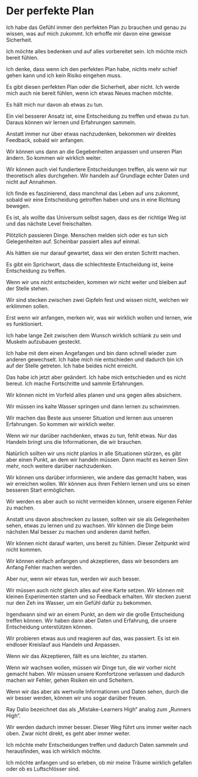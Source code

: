 # Der perfekte Plan

Ich habe das Gefühl immer den perfekten Plan zu brauchen und genau zu wissen, was auf mich zukommt. Ich erhoffe mir davon eine gewisse Sicherheit.

Ich möchte alles bedenken und auf alles vorbereitet sein. Ich möchte mich bereit fühlen.

Ich denke, dass wenn ich den perfekten Plan habe, nichts mehr schief gehen kann und ich kein Risiko eingehen muss.

Es gibt diesen perfekten Plan oder die Sicherheit, aber nicht. Ich werde mich auch nie bereit fühlen, wenn ich etwas Neues machen möchte.

Es hält mich nur davon ab etwas zu tun.

Ein viel besserer Ansatz ist, eine Entscheidung zu treffen und etwas zu tun. Daraus können wir lernen und Erfahrungen sammeln.

Anstatt immer nur über etwas nachzudenken, bekommen wir direktes Feedback, sobald wir anfangen.

Wir können uns dann an die Gegebenheiten anpassen und unseren Plan ändern. So kommen wir wirklich weiter.

Wir können auch viel fundiertere Entscheidungen treffen, als wenn wir nur theoretisch alles durchgehen. Wir handeln auf Grundlage echter Daten und nicht auf Annahmen.

Ich finde es faszinierend, dass manchmal das Leben auf uns zukommt, sobald wir eine Entscheidung getroffen haben und uns in eine Richtung bewegen.

Es ist, als wollte das Universum selbst sagen, dass es der richtige Weg ist und das nächste Level freischalten.

Plötzlich passieren Dinge. Menschen melden sich oder es tun sich Gelegenheiten auf. Scheinbar passiert alles auf einmal.

Als hätten sie nur darauf gewartet, dass wir den ersten Schritt machen.

Es gibt ein Sprichwort, dass die schlechteste Entscheidung ist, keine Entscheidung zu treffen. 

Wenn wir uns nicht entscheiden, kommen wir nicht weiter und bleiben auf der Stelle stehen.

Wir sind stecken zwischen zwei Gipfeln fest und wissen nicht, welchen wir erklimmen sollen.

Erst wenn wir anfangen, merken wir, was wir wirklich wollen und lernen, wie es funktioniert.

Ich habe lange Zeit zwischen dem Wunsch wirklich schlank zu sein und Muskeln aufzubauen gesteckt.

Ich habe mit dem einen Angefangen und bin dann schnell wieder zum anderen gewechselt. Ich habe mich nie entschieden und dadurch bin ich auf der Stelle getreten. Ich habe beides nicht erreicht.

Das habe ich jetzt aber geändert. Ich habe mich entschieden und es nicht bereut. Ich mache Fortschritte und sammle Erfahrungen.

Wir können nicht im Vorfeld alles planen und uns gegen alles absichern.

Wir müssen ins kalte Wasser springen und dann lernen zu schwimmen.

Wir machen das Beste aus unserer Situation und lernen aus unseren Erfahrungen. So kommen wir wirklich weiter.

Wenn wir nur darüber nachdenken, etwas zu tun, fehlt etwas. Nur das Handeln bringt uns die Informationen, die wir brauchen.

Natürlich sollten wir uns nicht planlos in alle Situationen stürzen, es gibt aber einen Punkt, an dem wir handeln müssen. Dann macht es keinen Sinn mehr, noch weitere darüber nachzudenken.

Wir können uns darüber informieren, wie andere das gemacht haben, was wir erreichen wollen. Wir können aus ihren Fehlern lernen und uns so einen besseren Start ermöglichen.

Wir werden es aber auch so nicht vermeiden können, unsere eigenen Fehler zu machen.

Anstatt uns davon abschrecken zu lassen, sollten wir sie als Gelegenheiten sehen, etwas zu lernen und zu wachsen. Wir können die Dinge beim nächsten Mal besser zu machen und anderen damit helfen.

Wir können nicht darauf warten, uns bereit zu fühlen. Dieser Zeitpunkt wird nicht kommen.

Wir können einfach anfangen und akzeptieren, dass wir besonders am Anfang Fehler machen werden. 

Aber nur, wenn wir etwas tun, werden wir auch besser.

Wir müssen auch nicht gleich alles auf eine Karte setzen. Wir können mit kleinen Experimenten starten und so Feedback erhalten. Wir stecken zuerst nur den Zeh ins Wasser, um ein Gefühl dafür zu bekommen.

Irgendwann sind wir an einem Punkt, an dem wir die große Entscheidung treffen können. Wir haben dann aber Daten und Erfahrung, die unsere Entscheidung unterstützen können.

Wir probieren etwas aus und reagieren auf das, was passiert. Es ist ein endloser Kreislauf aus Handeln und Anpassen.

Wenn wir das Akzeptieren, fällt es uns leichter, zu starten.

Wenn wir wachsen wollen, müssen wir Dinge tun, die wir vorher nicht gemacht haben. Wir müssen unsere Komfortzone verlassen und dadurch machen wir Fehler, gehen Risiken ein und Scheitern.

Wenn wir das aber als wertvolle Informationen und Daten sehen, durch die wir besser werden, können wir uns sogar darüber freuen.

Ray Dalio bezeichnet das als „Mistake-Learners High“ analog zum „Runners High“.

Wir werden dadurch immer besser. Dieser Weg führt uns immer weiter nach oben. Zwar nicht direkt, es geht aber immer weiter.

Ich möchte mehr Entscheidungen treffen und dadurch Daten sammeln und herausfinden, was ich wirklich möchte.

Ich möchte anfangen und so erleben, ob mir meine Träume wirklich gefallen oder ob es Luftschlösser sind.

